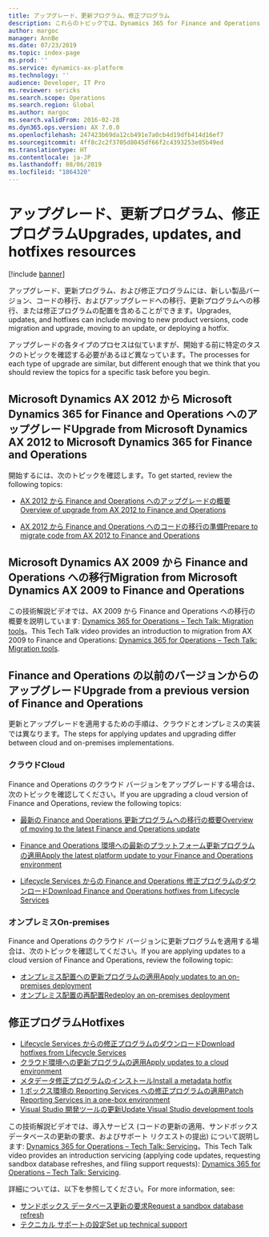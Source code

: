 ```yaml
---
title: アップグレード、更新プログラム、修正プログラム
description: これらのトピックでは、Dynamics 365 for Finance and Operations の環境およびデータのアップグレード、更新、および修正プログラムの適用のためのプロセスについて説明します。
author: margoc
manager: AnnBe
ms.date: 07/23/2019
ms.topic: index-page
ms.prod: ''
ms.service: dynamics-ax-platform
ms.technology: ''
audience: Developer, IT Pro
ms.reviewer: sericks
ms.search.scope: Operations
ms.search.region: Global
ms.author: margoc
ms.search.validFrom: 2016-02-28
ms.dyn365.ops.version: AX 7.0.0
ms.openlocfilehash: 247423b69da12cb491e7a0cb4d19dfb414d16ef7
ms.sourcegitcommit: 4ff8c2c2f3705d8045df66f2c4393253e05b49ed
ms.translationtype: HT
ms.contentlocale: ja-JP
ms.lasthandoff: 08/06/2019
ms.locfileid: "1864320"
---
```

# <a name="upgrades-updates-and-hotfixes-resources"></a><span data-ttu-id="cfb6e-103">アップグレード、更新プログラム、修正プログラム</span><span class="sxs-lookup"><span data-stu-id="cfb6e-103">Upgrades, updates, and hotfixes resources</span></span>

[!include [banner](../includes/banner.md)]

<span data-ttu-id="cfb6e-104">アップグレード、更新プログラム、および修正プログラムには、新しい製品バージョン、コードの移行、およびアップグレードへの移行、更新プログラムへの移行、または修正プログラムの配置を含めることができます。</span><span class="sxs-lookup"><span data-stu-id="cfb6e-104">Upgrades, updates, and hotfixes can include moving to new product versions, code migration and upgrade, moving to an update, or deploying a hotfix.</span></span> 

<span data-ttu-id="cfb6e-105">アップグレードの各タイプのプロセスは似ていますが、開始する前に特定のタスクのトピックを確認する必要があるほど異なっています。</span><span class="sxs-lookup"><span data-stu-id="cfb6e-105">The processes for each type of upgrade are similar, but different enough that we think that you should review the topics for a specific task before you begin.</span></span>

## <a name="upgrade-from-microsoft-dynamics-ax-2012-to-microsoft-dynamics-365-for-finance-and-operations"></a><span data-ttu-id="cfb6e-106">Microsoft Dynamics AX 2012 から Microsoft Dynamics 365 for Finance and Operations へのアップグレード</span><span class="sxs-lookup"><span data-stu-id="cfb6e-106">Upgrade from Microsoft Dynamics AX 2012 to Microsoft Dynamics 365 for Finance and Operations</span></span>

<span data-ttu-id="cfb6e-107">開始するには、次のトピックを確認します。</span><span class="sxs-lookup"><span data-stu-id="cfb6e-107">To get started, review the following topics:</span></span>

- [<span data-ttu-id="cfb6e-108">AX 2012 から Finance and Operations へのアップグレードの概要</span><span class="sxs-lookup"><span data-stu-id="cfb6e-108">Overview of upgrade from AX 2012 to Finance and Operations</span></span>](upgrade-overview-2012.md)

- [<span data-ttu-id="cfb6e-109">AX 2012 から Finance and Operations へのコードの移行の準備</span><span class="sxs-lookup"><span data-stu-id="cfb6e-109">Prepare to migrate code from AX 2012 to Finance and Operations</span></span>](prepare-migration.md)

## <a name="migration-from-microsoft-dynamics-ax-2009-to-finance-and-operations"></a><span data-ttu-id="cfb6e-110">Microsoft Dynamics AX 2009 から Finance and Operations への移行</span><span class="sxs-lookup"><span data-stu-id="cfb6e-110">Migration from Microsoft Dynamics AX 2009 to Finance and Operations</span></span>
<span data-ttu-id="cfb6e-111">この技術解説ビデオでは、AX 2009 から Finance and Operations への移行の概要を説明しています: [Dynamics 365 for Operations – Tech Talk: Migration tools](https://www.youtube.com/watch?v=kdQ58arACP4)。</span><span class="sxs-lookup"><span data-stu-id="cfb6e-111">This Tech Talk video provides an introduction to migration from AX 2009 to Finance and Operations: [Dynamics 365 for Operations – Tech Talk: Migration tools](https://www.youtube.com/watch?v=kdQ58arACP4).</span></span>

## <a name="upgrade-from-a-previous-version-of-finance-and-operations"></a><span data-ttu-id="cfb6e-112">Finance and Operations の以前のバージョンからのアップグレード</span><span class="sxs-lookup"><span data-stu-id="cfb6e-112">Upgrade from a previous version of Finance and Operations</span></span>

<span data-ttu-id="cfb6e-113">更新とアップグレードを適用するための手順は、クラウドとオンプレミスの実装では異なります。</span><span class="sxs-lookup"><span data-stu-id="cfb6e-113">The steps for applying updates and upgrading differ between cloud and on-premises implementations.</span></span> 

### <a name="cloud"></a><span data-ttu-id="cfb6e-114">クラウド</span><span class="sxs-lookup"><span data-stu-id="cfb6e-114">Cloud</span></span>
<span data-ttu-id="cfb6e-115">Finance and Operations のクラウド バージョンをアップグレードする場合は、次のトピックを確認してください。</span><span class="sxs-lookup"><span data-stu-id="cfb6e-115">If you are upgrading a cloud version of Finance and Operations, review the following topics:</span></span>

- [<span data-ttu-id="cfb6e-116">最新の Finance and Operations 更新プログラムへの移行の概要</span><span class="sxs-lookup"><span data-stu-id="cfb6e-116">Overview of moving to the latest Finance and Operations update</span></span>](upgrade-latest-update.md)

- [<span data-ttu-id="cfb6e-117">Finance and Operations 環境への最新のプラットフォーム更新プログラムの適用</span><span class="sxs-lookup"><span data-stu-id="cfb6e-117">Apply the latest platform update to your Finance and Operations environment</span></span>](upgrade-latest-platform-update.md)

- [<span data-ttu-id="cfb6e-118">Lifecycle Services からの Finance and Operations 修正プログラムのダウンロード</span><span class="sxs-lookup"><span data-stu-id="cfb6e-118">Download Finance and Operations hotfixes from Lifecycle Services</span></span>](download-hotfix-lcs.md)


### <a name="on-premises"></a><span data-ttu-id="cfb6e-119">オンプレミス</span><span class="sxs-lookup"><span data-stu-id="cfb6e-119">On-premises</span></span>
<span data-ttu-id="cfb6e-120">Finance and Operations のクラウド バージョンに更新プログラムを適用する場合は、次のトピックを確認してください。</span><span class="sxs-lookup"><span data-stu-id="cfb6e-120">If you are applying updates to a cloud version of Finance and Operations, review the following topic:</span></span>

- [<span data-ttu-id="cfb6e-121">オンプレミス配置への更新プログラムの適用</span><span class="sxs-lookup"><span data-stu-id="cfb6e-121">Apply updates to an on-premises deployment</span></span>](../deployment/apply-updates-on-premises.md)
- [<span data-ttu-id="cfb6e-122">オンプレミス配置の再配置</span><span class="sxs-lookup"><span data-stu-id="cfb6e-122">Redeploy an on-premises deployment</span></span>](../deployment/redeploy-on-prem.md)

## <a name="hotfixes"></a><span data-ttu-id="cfb6e-123">修正プログラム</span><span class="sxs-lookup"><span data-stu-id="cfb6e-123">Hotfixes</span></span>

- [<span data-ttu-id="cfb6e-124">Lifecycle Services からの修正プログラムのダウンロード</span><span class="sxs-lookup"><span data-stu-id="cfb6e-124">Download hotfixes from Lifecycle Services</span></span>](download-hotfix-lcs.md)
- [<span data-ttu-id="cfb6e-125">クラウド環境への更新プログラムの適用</span><span class="sxs-lookup"><span data-stu-id="cfb6e-125">Apply updates to a cloud environment</span></span>](../deployment/apply-deployable-package-system.md)
- [<span data-ttu-id="cfb6e-126">メタデータ修正プログラムのインストール</span><span class="sxs-lookup"><span data-stu-id="cfb6e-126">Install a metadata hotfix</span></span>](install-metadata-hotfix-package.md)
- [<span data-ttu-id="cfb6e-127">1 ボックス環境の Reporting Services への修正プログラムの適用</span><span class="sxs-lookup"><span data-stu-id="cfb6e-127">Patch Reporting Services in a one-box environment</span></span>](patch-reporting-service-environment.md)
- [<span data-ttu-id="cfb6e-128">Visual Studio 開発ツールの更新</span><span class="sxs-lookup"><span data-stu-id="cfb6e-128">Update Visual Studio development tools</span></span>](../dev-tools/update-development-tools.md)

<span data-ttu-id="cfb6e-129">この技術解説ビデオでは、導入サービス (コードの更新の適用、サンドボックス データベースの更新の要求、およびサポート リクエストの提出) について説明します: [Dynamics 365 for Operations – Tech Talk: Servicing](https://www.youtube.com/watch?v=QkcdBI_ipTM)。</span><span class="sxs-lookup"><span data-stu-id="cfb6e-129">This Tech Talk video provides an introduction servicing (applying code updates, requesting sandbox database refreshes, and filing support requests): [Dynamics 365 for Operations – Tech Talk: Servicing](https://www.youtube.com/watch?v=QkcdBI_ipTM).</span></span>

 <span data-ttu-id="cfb6e-130">詳細については、以下を参照してください。</span><span class="sxs-lookup"><span data-stu-id="cfb6e-130">For more information, see:</span></span> 
- [<span data-ttu-id="cfb6e-131">サンドボックス データベース更新の要求</span><span class="sxs-lookup"><span data-stu-id="cfb6e-131">Request a sandbox database refresh</span></span>](../database/database-refresh.md)
- [<span data-ttu-id="cfb6e-132">テクニカル サポートの設定</span><span class="sxs-lookup"><span data-stu-id="cfb6e-132">Set up technical support</span></span>](../lifecycle-services/support-experience.md) 
